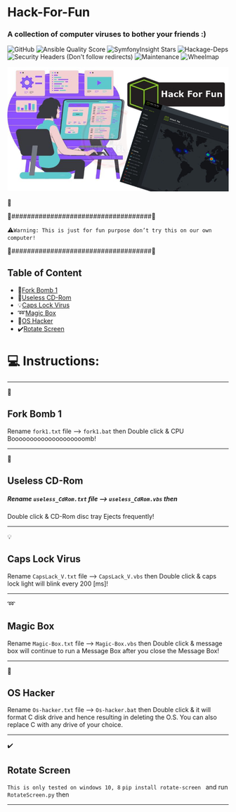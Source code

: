 # Hack-For-Fun
### A collection of computer viruses to bother your friends :)


![GitHub](https://img.shields.io/github/license/saber-khakbiz/Hack-For-Fun?style=flat-square)
![Ansible Quality Score](https://img.shields.io/ansible/quality/432)
![SymfonyInsight Stars](https://img.shields.io/symfony/i/stars/825be328-29f8-44f7-a750-f82818ae9111)
![Hackage-Deps](https://img.shields.io/hackage-deps/v/some?style=flat-square)
![Security Headers (Don't follow redirects)](https://img.shields.io/security-headers?ignoreRedirects&url=https%3A%2F%2Fwww.shields.io)
![Maintenance](https://img.shields.io/maintenance/yes/2030)
![Wheelmap](https://img.shields.io/wheelmap/a/26699541?style=flat-square)

![img](https://github.com/saber-khakbiz/Hack-For-Fun/blob/main/img/img/HTB-Hack-the-box.png)

:traffic_light:

:construction:####################################:construction:

:warning:`Warning: This is just for fun purpose don’t try this on our own computer!`

:construction:####################################:construction:



## Table of Content
* :rocket:[Fork Bomb 1](#fork-bomb-tiny)
* :dvd:[Useless CD-Rom](#useless-cd-rom)
* :bulb:[Caps Lock Virus](#capslack-virus)
* :loop:[Magic Box](#magic-box)
* :floppy_disk:[OS Hacker](#os-hacker)
* :heavy_check_mark:[Rotate Screen](#rotate-screen)

# :computer: Instructions:

--------------------------------------------------
:rocket:
## Fork Bomb 1

Rename `fork1.txt` file --> `fork1.bat` then
Double click & CPU Boooooooooooooooooooomb!


**************************************************
:dvd:
## Useless CD-Rom

##### Rename `useless_CdRom.txt` file --> `useless_CdRom.vbs` then
Double click & CD-Rom disc tray Ejects frequently!

*************************************************
:bulb:
## Caps Lock Virus

Rename `CapsLack_V.txt` file --> `CapsLack_V.vbs` then
Double click & caps lock light will blink every 200 [ms]!

*************************************************
:loop:
## Magic Box

Rename `Magic-Box.txt` file --> `Magic-Box.vbs` then
Double click &  message box will continue to run a Message Box after
you close the Message Box!

*************************************************
:floppy_disk:
##  OS Hacker

Rename `Os-hacker.txt` file --> `Os-hacker.bat` then
Double click & it will format C disk drive and hence resulting
in deleting the O.S. You can also replace C with any drive of your choice.

*************************************************
:heavy_check_mark:
##  Rotate Screen
`This is only tested on windows 10, 8`
`pip install rotate-screen ` and run `RotateScreen.py` then

*************************************************